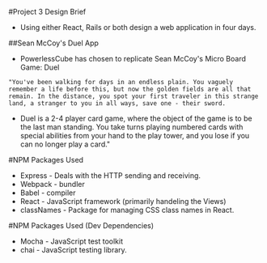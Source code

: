 #Project 3 Design Brief
- Using either React, Rails or both design a web application in four days.

##Sean McCoy's Duel App
- PowerlessCube has chosen to replicate Sean McCoy's Micro Board Game: Duel
```
"You've been walking for days in an endless plain. You vaguely remember a life before this, but now the golden fields are all that remain. In the distance, you spot your first traveler in this strange land, a stranger to you in all ways, save one -­ their sword.
```

- Duel is a 2-­4 player card game, where the object of the game is to be the last man standing. You take turns playing numbered cards with special abilities from your hand to the play tower, and you lose if you can no longer play a card."


#NPM Packages Used
- Express - Deals with the HTTP sending and receiving.
- Webpack - bundler
- Babel - compiler
- React - JavaScript framework (primarily handeling the Views)
- classNames - Package for managing CSS class names in React.

#NPM Packages Used (Dev Dependencies)
- Mocha - JavaScript test toolkit
- chai - JavaScript testing library.

